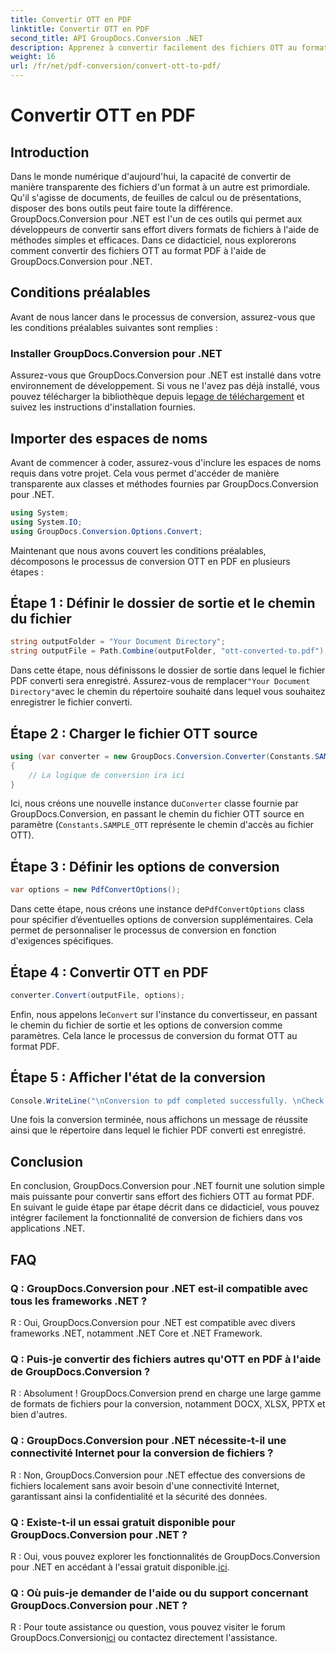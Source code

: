```yaml
---
title: Convertir OTT en PDF
linktitle: Convertir OTT en PDF
second_title: API GroupDocs.Conversion .NET
description: Apprenez à convertir facilement des fichiers OTT au format PDF à l'aide de GroupDocs.Conversion pour .NET. Intégrez de manière transparente la conversion de fichiers dans vos applications .NET.
weight: 16
url: /fr/net/pdf-conversion/convert-ott-to-pdf/
---
```


# Convertir OTT en PDF

## Introduction

Dans le monde numérique d'aujourd'hui, la capacité de convertir de manière transparente des fichiers d'un format à un autre est primordiale. Qu'il s'agisse de documents, de feuilles de calcul ou de présentations, disposer des bons outils peut faire toute la différence. GroupDocs.Conversion pour .NET est l'un de ces outils qui permet aux développeurs de convertir sans effort divers formats de fichiers à l'aide de méthodes simples et efficaces. Dans ce didacticiel, nous explorerons comment convertir des fichiers OTT au format PDF à l'aide de GroupDocs.Conversion pour .NET.

## Conditions préalables

Avant de nous lancer dans le processus de conversion, assurez-vous que les conditions préalables suivantes sont remplies :

### Installer GroupDocs.Conversion pour .NET

 Assurez-vous que GroupDocs.Conversion pour .NET est installé dans votre environnement de développement. Si vous ne l'avez pas déjà installé, vous pouvez télécharger la bibliothèque depuis le[page de téléchargement](https://releases.groupdocs.com/conversion/net/) et suivez les instructions d'installation fournies.

## Importer des espaces de noms

Avant de commencer à coder, assurez-vous d'inclure les espaces de noms requis dans votre projet. Cela vous permet d'accéder de manière transparente aux classes et méthodes fournies par GroupDocs.Conversion pour .NET.

```csharp
using System;
using System.IO;
using GroupDocs.Conversion.Options.Convert;
```


Maintenant que nous avons couvert les conditions préalables, décomposons le processus de conversion OTT en PDF en plusieurs étapes :

## Étape 1 : Définir le dossier de sortie et le chemin du fichier

```csharp
string outputFolder = "Your Document Directory";
string outputFile = Path.Combine(outputFolder, "ott-converted-to.pdf");
```

 Dans cette étape, nous définissons le dossier de sortie dans lequel le fichier PDF converti sera enregistré. Assurez-vous de remplacer`"Your Document Directory"`avec le chemin du répertoire souhaité dans lequel vous souhaitez enregistrer le fichier converti.

## Étape 2 : Charger le fichier OTT source

```csharp
using (var converter = new GroupDocs.Conversion.Converter(Constants.SAMPLE_OTT))
{
    // La logique de conversion ira ici
}
```

 Ici, nous créons une nouvelle instance du`Converter` classe fournie par GroupDocs.Conversion, en passant le chemin du fichier OTT source en paramètre (`Constants.SAMPLE_OTT` représente le chemin d'accès au fichier OTT).

## Étape 3 : Définir les options de conversion

```csharp
var options = new PdfConvertOptions();
```

 Dans cette étape, nous créons une instance de`PdfConvertOptions` class pour spécifier d’éventuelles options de conversion supplémentaires. Cela permet de personnaliser le processus de conversion en fonction d'exigences spécifiques.

## Étape 4 : Convertir OTT en PDF

```csharp
converter.Convert(outputFile, options);
```

 Enfin, nous appelons le`Convert` sur l'instance du convertisseur, en passant le chemin du fichier de sortie et les options de conversion comme paramètres. Cela lance le processus de conversion du format OTT au format PDF.

## Étape 5 : Afficher l'état de la conversion

```csharp
Console.WriteLine("\nConversion to pdf completed successfully. \nCheck output in {0}", outputFolder);
```

Une fois la conversion terminée, nous affichons un message de réussite ainsi que le répertoire dans lequel le fichier PDF converti est enregistré.

## Conclusion

En conclusion, GroupDocs.Conversion pour .NET fournit une solution simple mais puissante pour convertir sans effort des fichiers OTT au format PDF. En suivant le guide étape par étape décrit dans ce didacticiel, vous pouvez intégrer facilement la fonctionnalité de conversion de fichiers dans vos applications .NET.

## FAQ

### Q : GroupDocs.Conversion pour .NET est-il compatible avec tous les frameworks .NET ?

R : Oui, GroupDocs.Conversion pour .NET est compatible avec divers frameworks .NET, notamment .NET Core et .NET Framework.

### Q : Puis-je convertir des fichiers autres qu'OTT en PDF à l'aide de GroupDocs.Conversion ?

R : Absolument ! GroupDocs.Conversion prend en charge une large gamme de formats de fichiers pour la conversion, notamment DOCX, XLSX, PPTX et bien d'autres.

### Q : GroupDocs.Conversion pour .NET nécessite-t-il une connectivité Internet pour la conversion de fichiers ?

R : Non, GroupDocs.Conversion pour .NET effectue des conversions de fichiers localement sans avoir besoin d'une connectivité Internet, garantissant ainsi la confidentialité et la sécurité des données.

### Q : Existe-t-il un essai gratuit disponible pour GroupDocs.Conversion pour .NET ?

R : Oui, vous pouvez explorer les fonctionnalités de GroupDocs.Conversion pour .NET en accédant à l'essai gratuit disponible.[ici](https://releases.groupdocs.com/).

### Q : Où puis-je demander de l'aide ou du support concernant GroupDocs.Conversion pour .NET ?

 R : Pour toute assistance ou question, vous pouvez visiter le forum GroupDocs.Conversion[ici](https://forum.groupdocs.com/c/conversion/11) ou contactez directement l'assistance.